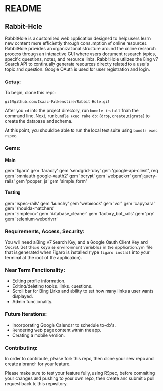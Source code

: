 # README
## Rabbit-Hole

RabbitHole is a customized web application designed to help users learn new content more efficiently through consumption of online resources. RabbitHole provides an organizational structure around the online research process through an interactive GUI where users document research topics, specific questions, notes, and resource links. RabbitHole utilizes the Bing v7 Search API to continually generate resources directly related to a user's topic and question. Google OAuth is used for user registration and login.

### Setup:

To begin, clone this repo:

```
git@github.com:Isaac-Falkenstine/Rabbit-Hole.git
```
After you `cd` into the project directory, run `bundle install` from the command line.
Next, run `bundle exec rake db:{drop,create,migrate}` to create the database and schema.

At this point, you should be able to run the local test suite using `bundle exec rspec`.

### Gems:

#### Main
gem 'figaro'
gem 'faraday'
gem 'sendgrid-ruby'
gem 'google-api-client', req
gem 'omniauth-google-oauth2'
gem 'bcrypt'
gem 'webpacker'
gem'jquery-rails'
gem 'popper_js'
gem 'simple_form'

#### Testing
gem 'rspec-rails'
gem 'launchy'
gem 'webmock'
gem 'vcr'
gem 'capybara'
gem 'shoulda-matchers'  
gem 'simplecov'
gem 'database_cleaner'
gem 'factory_bot_rails'
gem 'pry'
gem 'selenium-webdriver'

### Requirements, Access, Security:

You will need a Bing v7 Search Key, and a Google Oauth Client Key and Secret. Set these keys as environment variables in the application.yml file that is generated when Figaro is installed (type `figaro install` into your terminal at the root of the application).


### Near Term Functionality:
- Editing profile information.
- Editing/deleting topics, links, questions.
- Scroll bar for Bing Links and ability to set how many links a user wants displayed.
- Admin functionality.

### Future Iterations:

- Incorporating Google Calendar to schedule to-do's.
- Rendering web page content within the app.
- Creating a mobile version.


### Contributing:

In order to contribute, please fork this repo, then clone your new repo and create a branch for your feature.

Please make sure to test your feature fully, using RSpec, before commiting your changes and pushing to your own repo, then create and submit a pull request back to this repository.

